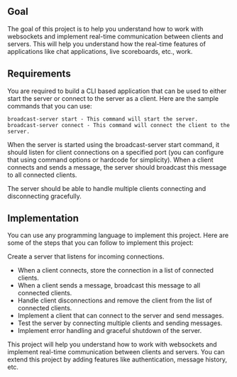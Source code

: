 ## Goal
The goal of this project is to help you understand how to work with websockets and implement real-time communication between clients and servers. This will help you understand how the real-time features of applications like chat applications, live scoreboards, etc., work.

## Requirements
You are required to build a CLI based application that can be used to either start the server or connect to the server as a client. Here are the sample commands that you can use:
```
broadcast-server start - This command will start the server.
broadcast-server connect - This command will connect the client to the server.
```
When the server is started using the broadcast-server start command, it should listen for client connections on a specified port (you can configure that using command options or hardcode for simplicity). When a client connects and sends a message, the server should broadcast this message to all connected clients.

The server should be able to handle multiple clients connecting and disconnecting gracefully.

## Implementation
You can use any programming language to implement this project. Here are some of the steps that you can follow to implement this project:

Create a server that listens for incoming connections.
-   When a client connects, store the connection in a list of connected clients.
-   When a client sends a message, broadcast this message to all connected clients.
-   Handle client disconnections and remove the client from the list of connected clients.
-   Implement a client that can connect to the server and send messages.
-   Test the server by connecting multiple clients and sending messages.
-   Implement error handling and graceful shutdown of the server.

This project will help you understand how to work with websockets and implement real-time communication between clients and servers. You can extend this project by adding features like authentication, message history, etc.
